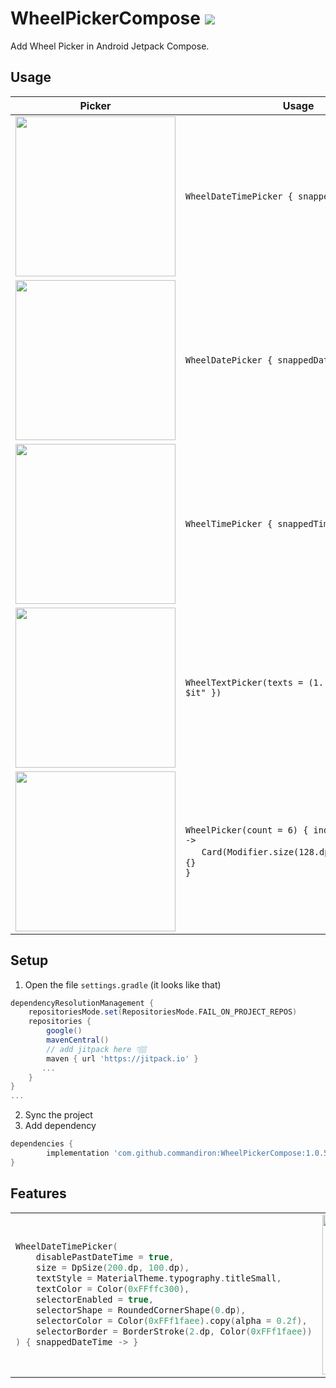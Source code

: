 # WheelPickerCompose [![](https://jitpack.io/v/commandiron/WheelPickerCompose.svg)](https://jitpack.io/#commandiron/WheelPickerCompose)

Add Wheel Picker in Android Jetpack Compose.

## Usage
|Picker|Usage|
|------|-----|
|<img src="https://user-images.githubusercontent.com/50905347/189122534-72e2140f-e5cf-414c-897d-36e6876555a1.gif" width="256" height="256">|```WheelDateTimePicker { snappedDateTime -> }```|
|<img src="https://user-images.githubusercontent.com/50905347/189132165-6d2611a2-4f41-467d-900a-34d87dbbc68c.gif" width="256" height="256">|```WheelDatePicker { snappedDate -> }```|
|<img src="https://user-images.githubusercontent.com/50905347/189145244-887aac1c-17aa-4f65-9049-252898e28a30.gif" width="256" height="256">|```WheelTimePicker { snappedTime -> }```|
|<img src="https://user-images.githubusercontent.com/50905347/189645296-cc9733fa-52bd-46e2-897a-9a256275209b.gif" width="256" height="256">|```WheelTextPicker(texts = (1..6).map { "Text $it" })```|
|<img src="https://user-images.githubusercontent.com/50905347/189134369-8c01dba5-4331-474d-8010-d3926c8fe669.gif" width="256" height="256">|```WheelPicker(count = 6) { index, snappedIndex ->```<br/>&nbsp;&nbsp;&nbsp;&nbsp;&nbsp;&nbsp;```Card(Modifier.size(128.dp).padding(8.dp)) {}```<br/>```}```|


## Setup
1. Open the file `settings.gradle` (it looks like that)
```groovy
dependencyResolutionManagement {
    repositoriesMode.set(RepositoriesMode.FAIL_ON_PROJECT_REPOS)
    repositories {
        google()
        mavenCentral()
        // add jitpack here 👇🏽
        maven { url 'https://jitpack.io' }
       ...
    }
} 
...
```
2. Sync the project
3. Add dependency
```groovy
dependencies {
        implementation 'com.github.commandiron:WheelPickerCompose:1.0.5'
}
```

## Features

<table>
<tr>
<td>
            
```kotlin  
WheelDateTimePicker(
    disablePastDateTime = true,
    size = DpSize(200.dp, 100.dp),
    textStyle = MaterialTheme.typography.titleSmall,
    textColor = Color(0xFFffc300),
    selectorEnabled = true,
    selectorShape = RoundedCornerShape(0.dp),
    selectorColor = Color(0xFFf1faee).copy(alpha = 0.2f),
    selectorBorder = BorderStroke(2.dp, Color(0xFFf1faee))
) { snappedDateTime -> }
```
</td>
<td>  
    
<img src="https://user-images.githubusercontent.com/50905347/189645283-e26707d8-723b-4fba-a90b-bcd9c25dae96.gif" width="256" height="256">
    
</td>
</tr>
</table>
